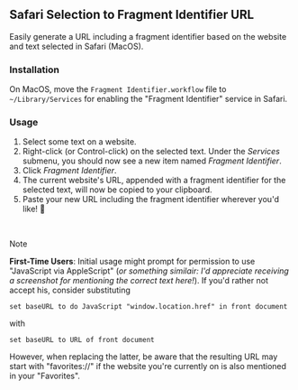 ## Safari Selection to Fragment Identifier URL

Easily generate a URL including a fragment identifier based on the website and text selected in Safari (MacOS).

### Installation

On MacOS, move the `Fragment Identifier.workflow` file to `~/Library/Services` for enabling the "Fragment Identifier" service in Safari.

### Usage

1. Select some text on a website.
2. Right-click (or Control-click) on the selected text. Under the _Services_ submenu, you should now see a new item named _Fragment Identifier_.
3. Click _Fragment Identifier_.
4. The current website's URL, appended with a fragment identifier for the selected text, will now be copied to your clipboard.
5. Paste your new URL including the fragment identifier wherever you'd like! 🎉
<br>

> [!NOTE]
> **First-Time Users**: Initial usage might prompt for permission to use "JavaScript via AppleScript" (_or something similair: I'd appreciate receiving a screenshot for mentioning the correct text here!_). If you'd rather not accept his, consider substituting 
>
>```AppleScript
>set baseURL to do JavaScript "window.location.href" in front document
>```
>
>with
>
>```AppleScript
>set baseURL to URL of front document
>```
>
>However, when replacing the latter, be aware that the resulting URL may start with "favorites://" if the website you're currently on is also mentioned in your "Favorites".
